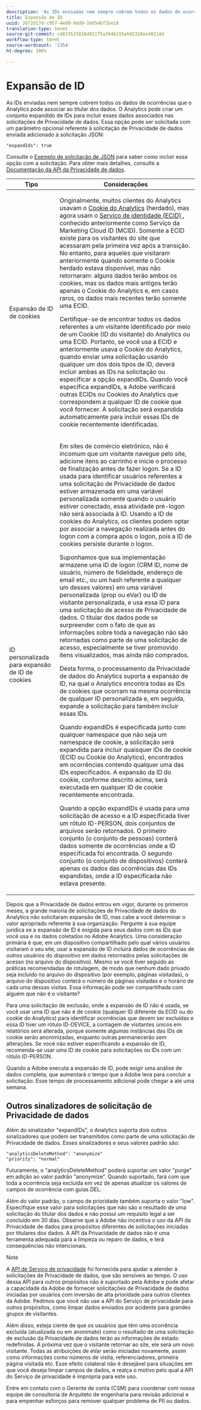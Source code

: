 ```yaml
---
description: 'As IDs enviadas nem sempre cobrem todos os dados de ocorrências que o Analytics pode associar ao titular dos dados. O Analytics pode criar um conjunto expandido de IDs para incluir esses dados associados nas solicitações de Privacidade de dados. Essa opção pode ser solicitada com um parâmetro opcional referente à solicitação de Privacidade de dados enviada adicionado à solicitação JSON '
title: Expansão de ID
uuid: 2672d17d-c957-4e08-8dd9-16d54bf2be18
translation-type: tm+mt
source-git-commit: c4833525816d81175a3446215eb92310ee4021dd
workflow-type: tm+mt
source-wordcount: '1354'
ht-degree: 100%

---
```



# Expansão de ID

As IDs enviadas nem sempre cobrem todos os dados de ocorrências que o Analytics pode associar ao titular dos dados. O Analytics pode criar um conjunto expandido de IDs para incluir esses dados associados nas solicitações de Privacidade de dados. Essa opção pode ser solicitada com um parâmetro opcional referente à solicitação de Privacidade de dados enviada adicionado à solicitação JSON:

```
"expandIds": true
```

Consulte o [Exemplo de solicitação de JSON](/help/admin/c-data-governance/gdpr-submit-access-delete.md#sample-json-request) para saber como incluir essa opção com a solicitação. Para obter mais detalhes, consulte a [Documentação da API da Privacidade de dados](https://www.adobe.io/apis/experienceplatform/gdpr.html).

<table id="table_A10CA8DC8C1643CF84A4DF30A6740D51"> 
 <thead> 
  <tr> 
   <th colname="col1" class="entry"> Tipo </th> 
   <th colname="col2" class="entry"> Considerações </th> 
  </tr> 
 </thead>
 <tbody> 
  <tr> 
   <td colname="col1"> <p>Expansão de ID de cookies </p> </td> 
   <td colname="col2"> <p>Originalmente, muitos clientes do Analytics usavam o <a href="https://docs.adobe.com/content/help/pt-BR/core-services/interface/ec-cookies/cookies-privacy.html">Cookie do Analytics</a> (herdado), mas agora usam o <a href="https://docs.adobe.com/content/help/pt-BR/id-service/using/home.html"> Serviço de identidade (ECID) </a>, conhecido anteriormente como Serviço da Marketing Cloud ID (MCID). Somente a ECID existe para os visitantes do site que acessaram pela primeira vez após a transição. No entanto, para aqueles que visitaram anteriormente quando somente o Cookie herdado estava disponível, mas não retornaram: alguns dados terão ambos os cookies, mas os dados mais antigos terão apenas o Cookie do Analytics e, em casos raros, os dados mais recentes terão somente uma ECID. </p> <p>Certifique-se de encontrar todos os dados referentes a um visitante identificado por meio de um Cookie (ID do visitante) do Analytics ou uma ECID. Portanto, se você usa a ECID e anteriormente usava o Cookie do Analytics, quando enviar uma solicitação usando qualquer um dos dois tipos de ID, deverá incluir ambas as IDs na solicitação ou especificar a opção expandIDs. Quando você especifica expandIDs, a Adobe verificará outras ECIDs ou Cookies do Analytics que correspondem a qualquer ID de cookie que você fornecer. A solicitação será expandida automaticamente para incluir essas IDs de cookie recentemente identificadas. </p> </td> 
  </tr> 
  <tr> 
   <td colname="col1"> <p>ID personalizada para expansão de ID de cookies </p> </td> 
   <td colname="col2"> <p>Em sites de comércio eletrônico, não é incomum que um visitante navegue pelo site, adicione itens ao carrinho e inicie o processo de finalização antes de fazer logon. Se a ID usada para identificar usuários referentes a uma solicitação de Privacidade de dados estiver armazenada em uma variável personalizada somente quando o usuário estiver conectado, essa atividade pré-logon não será associada à ID. Usando a ID de cookies do Analytics, os clientes podem optar por associar a navegação realizada antes do logon com a compra após o logon, pois a ID de cookies persiste durante o logon. </p> <p>Suponhamos que sua implementação armazene uma ID de logon (CRM ID, nome de usuário, número de fidelidade, endereço de email etc., ou um hash referente a qualquer um desses valores) em uma variável personalizada (prop ou eVar) ou ID de visitante personalizada, e usa essa ID para uma solicitação de acesso de Privacidade de dados. O titular dos dados pode se surpreender com o fato de que as informações sobre toda a navegação não são retornadas como parte de uma solicitação de acesso, especialmente se tiver promovido itens visualizados, mas ainda não comprados. </p> <p>Desta forma, o processamento da Privacidade de dados do Analytics suporta a expansão de ID, na qual o Analytics encontra todas as IDs de cookies que ocorram na mesma ocorrência de qualquer ID personalizada e, em seguida, expande a solicitação para também incluir essas IDs. </p> <p>Quando expandIDs é especificada junto com qualquer namespace que não seja um namespace de cookie, a solicitação será expandida para incluir quaisquer IDs de cookie (ECID ou Cookie do Analytics), encontrados em ocorrências contendo qualquer uma das IDs especificados. A expansão da ID do cookie, conforme descrito acima, será executada em qualquer ID de cookie recentemente encontrada. </p> <p>Quando a opção expandIDs é usada para uma solicitação de acesso e a ID especificada tiver um rótulo ID-PERSON, dois conjuntos de arquivos serão retornados. O primeiro conjunto (o conjunto de pessoas) conterá dados somente de ocorrências onde a ID especificada foi encontrada. O segundo conjunto (o conjunto de dispositivos) conterá apenas os dados das ocorrências das IDs expandidas, onde a ID especificada não estava presente. </p> </td> 
  </tr> 
 </tbody> 
</table>

Depois que a Privacidade de dados entrou em vigor, durante os primeiros meses, a grande maioria de solicitações de Privacidade de dados do Analytics não solicitaram expansão de ID, mas cabe a você determinar o valor apropriado referente à sua organização. Pergunte à sua equipe jurídica se a expansão de ID é exigida para seus dados com as IDs que você usa e os dados coletados no Adobe Analytics. Uma consideração primária é que, em um dispositivo compartilhado pelo qual vários usuários visitaram o seu site, usar a expansão de ID incluirá dados de ocorrências de outros usuários do dispositivo em dados retornados pelas solicitações de acesso (no arquivo do dispositivo). Mesmo se você tiver seguido as práticas recomendadas de rotulagem, de modo que nenhum dado privado seja incluído no arquivo do dispositivo (por exemplo, páginas visitadas), o arquivo do dispositivo conterá o número de páginas visitadas e o horário de cada uma dessas visitas. Essa informação pode ser compartilhada com alguém que não é o visitante?

Para uma solicitação de exclusão, onde a expansão de ID não é usada, se você usar uma ID que não é de cookie (qualquer ID diferente da ECID ou do cookie do Analytics) para identificar ocorrências que devem ser excluídas e essa ID tiver um rótulo ID-DEVICE, a contagem de visitantes únicos em relatórios será alterada, porque somente algumas instâncias das IDs de cookie serão anonimizadas, enquanto outras permanecerão sem alterações. Se você não estiver especificando a expansão de ID, recomenda-se usar uma ID de cookie para solicitações ou IDs com um rótulo ID-PERSON.

Quando a Adobe executa a expansão de ID, pode exigir uma análise de dados completa, que aumentará o tempo que a Adobe leva para concluir a solicitação. Esse tempo de processamento adicional pode chegar a até uma semana.

## Outros sinalizadores de solicitação de Privacidade de dados

Além do sinalizador &quot;expandIDs&quot;, o Analytics suporta dois outros sinalizadores que podem ser transmitidos como parte de uma solicitação de Privacidade de dados. Esses sinalizadores e seus valores padrão são:

```
"analyticsDeleteMethod": "anonymize"
"priority": "normal"
```

Futuramente, o &quot;analyticsDeleteMethod&quot; poderá suportar um valor &quot;purge&quot; em adição ao valor padrão &quot;anonymize&quot;. Quando suportado, fará com que toda a ocorrência seja excluída em vez de apenas atualizar os valores de campos de ocorrência com guias DEL.

Além do valor padrão, o campo de prioridade também suporta o valor &quot;low&quot;. Especifique esse valor para solicitações que não são o resultado de uma solicitação do titular dos dados e não possui um requisito legal a ser concluído em 30 dias. Observe que a Adobe não incentiva o uso da API da Privacidade de dados para propósitos diferentes de solicitações iniciadas por titulares dos dados. A API da Privacidade de dados não é uma ferramenta adequada para a limpeza ou reparo de dados, e terá consequências não intencionais.

>[!NOTE]
>
>A [API de Serviço de privacidade](https://www.adobe.io/apis/experienceplatform/gdpr.html) foi fornecida para ajudar a atender à solicitações de Privacidade de dados, que são sensíveis ao tempo. O uso dessa API para outros propósitos não é suportado pela Adobe e pode afetar a capacidade da Adobe de fornecer solicitações de Privacidade de dados iniciadas por usuários com inversão de alta prioridade para outros clientes da Adobe. Pedimos que você não use a API do Serviço de privacidade para outros propósitos, como limpar dados enviados por acidente para grandes grupos de visitantes.

Além disso, esteja ciente de que os usuários que têm uma ocorrência excluída (atualizada ou em anonimato) como o resultado de uma solicitação de exclusão da Privacidade de dados terão as informações de estado redefinidas. A próxima vez que o visitante retornar ao site, ele será um novo visitante. Todas as atribuições de eVar serão iniciadas novamente, assim como informações como números de visita, referenciadores, primeira página visitada etc. Esse efeito colateral não é desejável para situações em que você deseja limpar campos de dados, e realça o motivo pelo qual a API do Serviço de privacidade é imprópria para este uso.

Entre em contato com o Gerente de conta (CSM) para coordenar com nossa equipe de consultoria de Arquiteto de engenharia para revisão adicional e para empenhar esforços para remover qualquer problema de PII ou dados.


